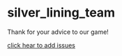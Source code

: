 # silver_lining_team

Thank for your advice to our game!

[click hear to add issues](https://github.com/hero123457/silver_lining_team/issues)
